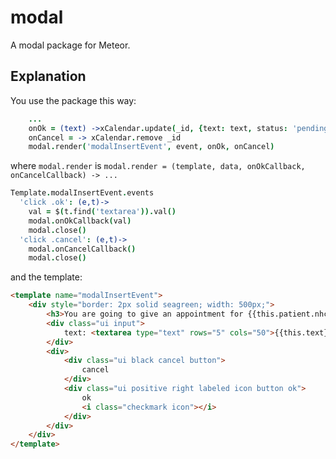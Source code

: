 modal
=====

A modal package for Meteor.

Explanation
-----------

You use the package this way:

```coffee
    ...
    onOk = (text) ->xCalendar.update(_id, {text: text, status: 'pending'})
    onCancel = -> xCalendar.remove _id
    modal.render('modalInsertEvent', event, onOk, onCancel)
```

where ```modal.render``` is ```modal.render = (template, data, onOkCallback, onCancelCallback) -> ...```

```coffee
Template.modalInsertEvent.events
  'click .ok': (e,t)->
    val = $(t.find('textarea')).val()
    modal.onOkCallback(val)
    modal.close()
  'click .cancel': (e,t)->
    modal.onCancelCallback()
    modal.close()
```

and the template:

```html
<template name="modalInsertEvent">
    <div style="border: 2px solid seagreen; width: 500px;">
        <h3>You are going to give an appointment for {{this.patient.nhc}}</h3>
        <div class="ui input">
            text: <textarea type="text" rows="5" cols="50">{{this.text}}</textarea>
        </div>
        <div>
            <div class="ui black cancel button">
                cancel
            </div>
            <div class="ui positive right labeled icon button ok">
                ok
                <i class="checkmark icon"></i>
            </div>
        </div>
    </div>
</template>
```